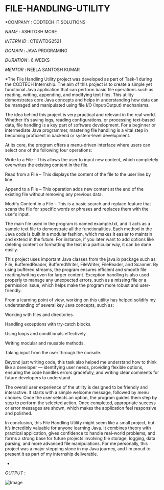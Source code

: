 # FILE-HANDLING-UTILITY

*COMPANY : CODTECH IT SOLUTIONS

*NAME* : ASHITOSH MORE

*INTERN ID* : CT6WTDG2521 

*DOMAIN* : JAVA PROGRAMING

*DURATION* : 6 WEEKS

*MENTOR* : NEELA SANTOSH KUMAR

*The File Handling Utility project was developed as part of Task-1 during the CODTECH Internship. The aim of this project is to create a simple yet functional Java application that can perform basic file operations such as reading, writing, appending, and modifying text files. This utility demonstrates core Java concepts and helps in understanding how data can be managed and manipulated using file I/O (Input/Output) mechanisms.

The idea behind this project is very practical and relevant in the real world. Whether it’s saving logs, reading configurations, or processing text-based data, file handling is a key part of software development. For a beginner or intermediate Java programmer, mastering file handling is a vital step in becoming proficient in backend or system-level development.

At its core, the program offers a menu-driven interface where users can select one of the following four operations:

Write to a File – This allows the user to input new content, which completely overwrites the existing content in the file.

Read from a File – This displays the content of the file to the user line by line.

Append to a File – This operation adds new content at the end of the existing file without removing any previous data.

Modify Content in a File – This is a basic search and replace feature that scans the file for specific words or phrases and replaces them with the user’s input.

The main file used in the program is named example.txt, and it acts as a sample text file to demonstrate all the functionalities. Each method in the Java code is built in a modular fashion, which makes it easier to maintain and extend in the future. For instance, if you later want to add options like deleting content or formatting the text in a particular way, it can be done easily.

This project uses important Java classes from the java.io package such as File, BufferedReader, BufferedWriter, FileWriter, FileReader, and Scanner. By using buffered streams, the program ensures efficient and smooth file reading/writing even for larger content. Exception handling is also used properly to manage any unexpected errors, such as a missing file or a permission issue, which helps make the program more robust and user-friendly.

From a learning point of view, working on this utility has helped solidify my understanding of several key Java concepts, such as:

Working with files and directories.

Handling exceptions with try-catch blocks.

Using loops and conditionals effectively.

Writing modular and reusable methods.

Taking input from the user through the console.

Beyond just writing code, this task also helped me understand how to think like a developer — identifying user needs, providing flexible options, ensuring the code handles errors gracefully, and writing clear comments for future developers to understand.

The overall user experience of the utility is designed to be friendly and interactive. It starts with a simple welcome message, followed by menu choices. Once the user selects an option, the program guides them step by step to perform the selected action. Once completed, appropriate success or error messages are shown, which makes the application feel responsive and polished.

In conclusion, this File Handling Utility might seem like a small project, but it’s incredibly valuable for anyone learning Java. It combines theory with practical application, gives confidence to handle real-world problems, and forms a strong base for future projects involving file storage, logging, data parsing, and more advanced file manipulations. For me personally, this project was a major stepping stone in my Java journey, and I’m proud to present it as part of my internship deliverable.

*

*OUTPUT* :

![Image](https://github.com/user-attachments/assets/7f2b0ee7-3e79-48da-8308-a927dd7d26fe)
